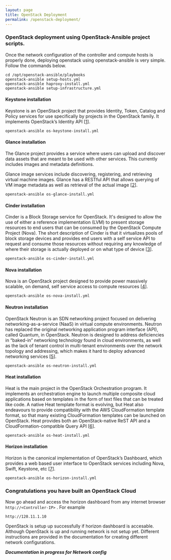 ```yaml
---
layout: page
title: OpenStack Deployment
permalink: /openstack-deployment/
---
```


### OpenStack deployment using OpenStack-Ansible project scripts.

Once the network configuration of the controller and compute hosts is properly done, deploying openstack using openstack-ansible is very simple. Follow the commands below.

```
cd /opt/openstack-ansible/playbooks
openstack-ansible setup-hosts.yml
openstack-ansible haproxy-install.yml
openstack-ansible setup-infrastructure.yml 
```

#### Keystone installation
Keystone is an OpenStack project that provides Identity, Token, Catalog and Policy services for use specifically by projects in the OpenStack family. It implements OpenStack’s Identity API \[[1]\].

``` 
openstack-ansible os-keystone-install.yml
```

#### Glance installation
The Glance project provides a service where users can upload and discover data assets that are meant to be used with other services. This currently includes images and metadata definitions.

Glance image services include discovering, registering, and retrieving virtual machine images. Glance has a RESTful API that allows querying of VM image metadata as well as retrieval of the actual image \[[2]\].

``` 
openstack-ansible os-glance-install.yml
```

#### Cinder installation
Cinder is a Block Storage service for OpenStack. It's designed to allow the use of either a reference implementation (LVM) to present storage resources to end users that can be consumed by the OpenStack Compute Project (Nova). The short description of Cinder is that it virtualizes pools of block storage devices and provides end users with a self service API to request and consume those resources without requiring any knowledge of where their storage is actually deployed or on what type of device \[[3]\].

``` 
openstack-ansible os-cinder-install.yml
```

#### Nova installation
Nova is an OpenStack project designed to provide power massively scalable, on demand, self service access to compute resources \[[4]\].

``` 
openstack-ansible os-nova-install.yml
```

#### Neutron installation
OpenStack Neutron is an SDN networking project focused on delivering networking-as-a-service (NaaS) in virtual compute environments. Neutron has replaced the original networking application program interface (API), called Quantum, in OpenStack. Neutron is designed to address deficiencies in “baked-in” networking technology found in cloud environments, as well as the lack of tenant control in multi-tenant environments over the network topology and addressing, which makes it hard to deploy advanced networking services \[[5]\].

``` 
openstack-ansible os-neutron-install.yml
```

#### Heat installation
Heat is the main project in the OpenStack Orchestration program. It implements an orchestration engine to launch multiple composite cloud applications based on templates in the form of text files that can be treated like code. A native Heat template format is evolving, but Heat also endeavours to provide compatibility with the AWS CloudFormation template format, so that many existing CloudFormation templates can be launched on OpenStack. Heat provides both an OpenStack-native ReST API and a CloudFormation-compatible Query API \[[6]\].

``` 
openstack-ansible os-heat-install.yml
```

#### Horizon installation
Horizon is the canonical implementation of OpenStack’s Dashboard, which provides a web based user interface to OpenStack services including Nova, Swift, Keystone, etc \[[7]\].

``` 
openstack-ansible os-horizon-install.yml
```

### Congratulations you have built an OpenStack Cloud
Now go ahead and access the horizon dashboard from any internet browser ```http://<Controller-IP>``` . For example

```
http://120.11.1.10
```
OpenStack is setup up successfully if horizon dashboard is accesable. Although OpenStack is up and running network is not setup yet. Different instructions are provided in the documentation for creating different network configurations. 

***Documentation in progress for Network config***

<!--
#### Ceilometer installation
The Ceilometer project aims to deliver a unique point of contact for billing systems to acquire all of the measurements they need to establish customer billing, across all current OpenStack core components with work underway to support future OpenStack components \[[8]\].

``` 
openstack-ansible os-ceilometer-install.yml
```

#### Aodh installation
Aodh is the alarm engine of the Ceilometer project

``` 
openstack-ansible os-aodh-install.yml
```

#### Swift installation
Swift is a highly available, distributed, eventually consistent object/blob store. Organizations can use Swift to store lots of data efficiently, safely, and cheaply \[[9]\].

``` 
openstack-ansible os-swift-install.yml
```
-->


[1]: http://docs.openstack.org/developer/keystone/
[2]: http://docs.openstack.org/developer/glance/
[3]: https://wiki.openstack.org/wiki/Cinder
[4]: http://docs.openstack.org/developer/nova/
[5]: https://www.sdxcentral.com/resources/open-source/what-is-openstack-quantum-neutron/
[6]: https://wiki.openstack.org/wiki/Heat
[7]: http://docs.openstack.org/developer/horizon/
[8]: http://docs.openstack.org/developer/ceilometer/
[9]: http://docs.openstack.org/developer/swift/

